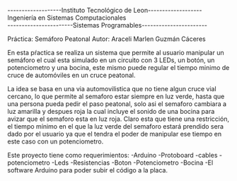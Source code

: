 -------------------Instituto Tecnológico de Leon-------------------
               Ingeniería en Sistemas Computacionales  
-----------------------Sistemas Programables-----------------------

Práctica: Semáforo Peatonal
Autor: Araceli Marlen Guzmán Cáceres


En esta pŕactica se realiza un sistema que permite al usuario manipular un semáforo el cual esta simulado en un circuito con 3 LEDs, un botón, un potenciometro y una bocina, este mismo puede regular el tiempo minimo de cruce de automóviles en un cruce peatonal.

La idea se basa en una via automovilistica que no tiene algun cruce vial cercano, lo que permite al semaforo estar siempre en luz verde, hasta que una persona pueda pedir el paso peatonal, solo asi el semaforo cambiara a luz amarilla y despues roja la cual incluye el sonido de una bocina para avizar que el semaforo esta en luz roja.
Claro esta que tiene una restricción, el tiempo mínimo en el que la luz verde del semaforo estará prendido sera dado por el usuario ya que el tendra el poder de manipular ese tiempo en este caso con un potenciometro.

Este proyecto tiene como requerimientos:
-Arduino
-Protoboard
-cables 
-potenciometro
-Leds
-Resistencias
-Boton
-Potenciometro
-Bocina
-El software Arduino para poder subir el código a la placa.


